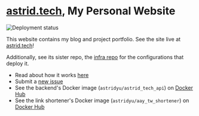 # [astrid.tech](https://astrid.tech), My Personal Website

![Deployment status](https://github.com/Plenglin/astrid.tech/workflows/Deploy/badge.svg?branch=main)

This website contains my blog and project portfolio. See the site live at [astrid.tech](https://astrid.tech)!

Additionally, see its sister repo, the [infra repo](https://github.com/ifd3f/infra) for the configurations that deploy it.

- Read about how it works [here](https://astrid.tech/projects/astrid-tech)
- Submit a [new issue](https://github.com/plenglin/astrid.tech/issues/new)
- See the backend's Docker image (`astridyu/astrid_tech_api`) on [Docker Hub](https://hub.docker.com/repository/docker/astridyu/astrid_tech_api)
- See the link shortener's Docker image (`astridyu/aay_tw_shortener`) on [Docker Hub](https://hub.docker.com/repository/docker/astridyu/aay_tw_shortener)
